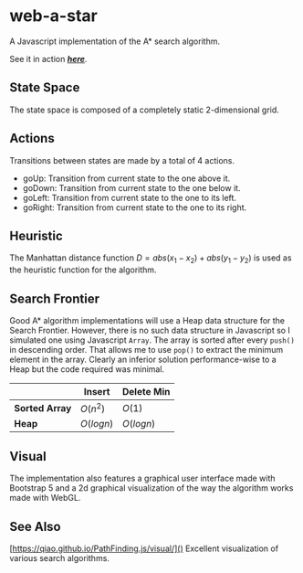 # web-a-star
  A Javascript implementation of the A* search algorithm.
  
  See it in action [**_here_**](https://evangelosstefanos.github.io/web-a-star/).

## State Space
  The state space is composed of a completely static 2-dimensional grid.

## Actions
  Transitions between states are made by a total of 4 actions.
  - goUp: Transition from current state to the one above it.
  - goDown: Transition from current state to the one below it.
  - goLeft: Transition from current state to the one to its left.
  - goRight: Transition from current state to the one to its right.

## Heuristic
  The Manhattan distance function $D = abs(x_1 - x_2) + abs(y_1 - y_2)$ is used as the heuristic function for the algorithm.

## Search Frontier
  Good A* algorithm implementations will use a Heap data structure for the Search Frontier. However, there is no such data structure in Javascript so I simulated one using Javascript `Array`. The array is sorted after every `push()` in descending order. That allows me to use `pop()` to extract the minimum element in the array. Clearly an inferior solution performance-wise to a Heap but the code required was minimal.

  |              |Insert|Delete Min|
  |--------------|-------------|------|
  |**Sorted Array**|$O(n^2)$|$O(1)$|
  |**Heap**        |$O(logn)$         |$O(logn)$|

## Visual
  The implementation also features a graphical user interface made with Bootstrap 5 and a 2d graphical visualization of the way the algorithm works made with WebGL.

## See Also
  [https://qiao.github.io/PathFinding.js/visual/]() Excellent visualization of various search algorithms.